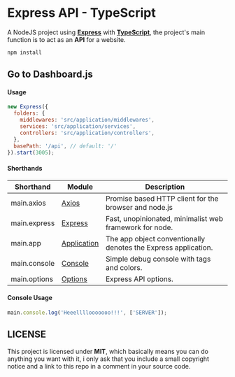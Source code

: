 # Express API - TypeScript

A NodeJS project using <strong>[Express](https://www.npmjs.com/package/express)</strong> with **[TypeScript](https://www.typescriptlang.org/)**, the project's main function is to act as an <strong>API</strong> for a website.

```js
npm install
```

## Go to Dashboard.js

#### Usage

```js
new Express({
  folders: {
    middlewares: 'src/application/middlewares',
    services: 'src/application/services',
    controllers: 'src/application/controllers',
  },
  basePath: '/api', // default: '/'
}).start(3005);
```

#### Shorthands

| Shorthand    | Module                                                                                 | Description                                                    |
| ------------ | -------------------------------------------------------------------------------------- | -------------------------------------------------------------- |
| main.axios   | [Axios](https://www.npmjs.com/package/axios)                                           | Promise based HTTP client for the browser and node.js          |
| main.express | [Express](https://www.npmjs.com/package/axios)                                         | Fast, unopinionated, minimalist web framework for node.        |
| main.app     | [Application](http://expressjs.com/en/5x/api.html#app)                                 | The app object conventionally denotes the Express application. |
| main.console | [Console](https://github.com/Pedrvisk/Express-API/blob/main/src/structures/Console.js) | Simple debug console with tags and colors.                     |
| main.options | [Options](https://github.com/Pedrvisk/Express-API/blob/main/app.ts)                    | Express API options.                                           |

#### Console Usage

```js
main.console.log('Heeellllooooooo!!!', ['SERVER']);
```

## LICENSE

This project is licensed under <strong>MIT</strong>, which basically means you can do anything you want with it, i only ask that you include a small copyright notice and a link to this repo in a comment in your source code.
